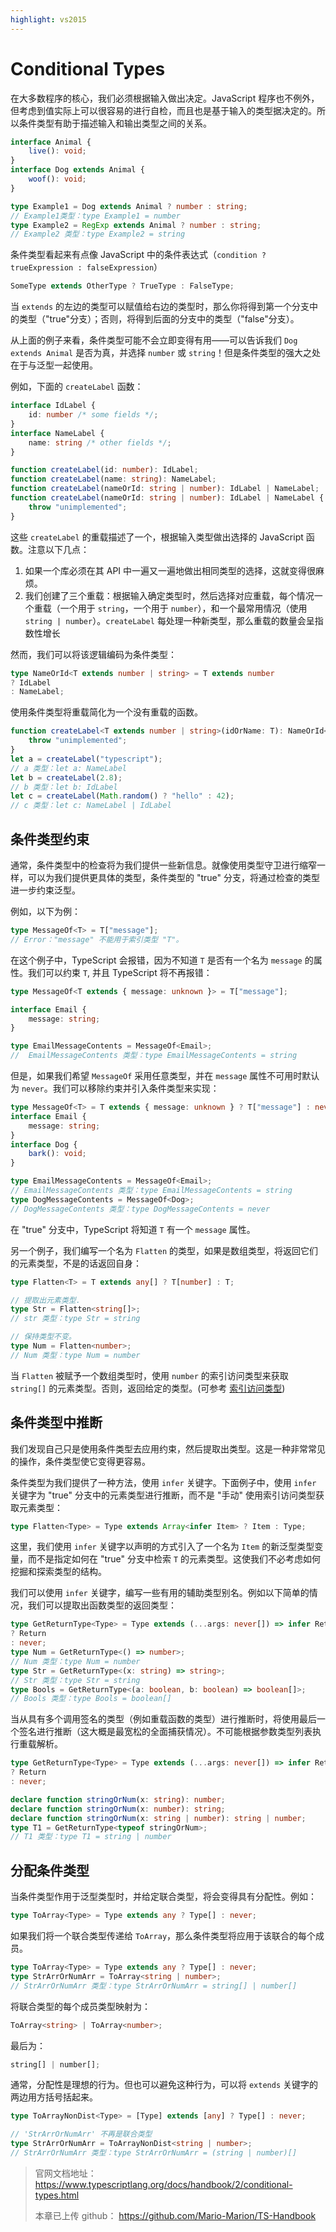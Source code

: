 ```yaml
---
highlight: vs2015
---
```

# Conditional Types

在大多数程序的核心，我们必须根据输入做出决定。JavaScript 程序也不例外，但考虑到值实际上可以很容易的进行自检，而且也是基于输入的类型据决定的。所以条件类型有助于描述输入和输出类型之间的关系。

```ts
interface Animal {
    live(): void;
}
interface Dog extends Animal {
    woof(): void;
}

type Example1 = Dog extends Animal ? number : string;
// Example1类型：type Example1 = number
type Example2 = RegExp extends Animal ? number : string;
// Example2 类型：type Example2 = string
```
条件类型看起来有点像 JavaScript 中的条件表达式（`condition ? trueExpression : falseExpression`）
```ts
SomeType extends OtherType ? TrueType : FalseType;
```
当 `extends` 的左边的类型可以赋值给右边的类型时，那么你将得到第一个分支中的类型（"true"分支）；否则，将得到后面的分支中的类型（"false"分支）。

从上面的例子来看，条件类型可能不会立即变得有用——可以告诉我们 `Dog extends Animal` 是否为真，并选择 `number` 或 `string`！但是条件类型的强大之处在于与泛型一起使用。

例如，下面的 `createLabel` 函数：
```ts
interface IdLabel {
    id: number /* some fields */;
}
interface NameLabel {
    name: string /* other fields */;
}

function createLabel(id: number): IdLabel;
function createLabel(name: string): NameLabel;
function createLabel(nameOrId: string | number): IdLabel | NameLabel;
function createLabel(nameOrId: string | number): IdLabel | NameLabel {
    throw "unimplemented";
}
```
这些 `createLabel` 的重载描述了一个，根据输入类型做出选择的 JavaScript 函数。注意以下几点：
1. 如果一个库必须在其 API 中一遍又一遍地做出相同类型的选择，这就变得很麻烦。
2. 我们创建了三个重载：根据输入确定类型时，然后选择对应重载，每个情况一个重载（一个用于 `string`，一个用于 `number`），和一个最常用情况（使用 `string | number`）。`createLabel` 每处理一种新类型，那么重载的数量会呈指数性增长

然而，我们可以将该逻辑编码为条件类型：
```ts
type NameOrId<T extends number | string> = T extends number
? IdLabel
: NameLabel;
```
使用条件类型将重载简化为一个没有重载的函数。
```ts
function createLabel<T extends number | string>(idOrName: T): NameOrId<T> {
    throw "unimplemented";
}
let a = createLabel("typescript");
// a 类型：let a: NameLabel
let b = createLabel(2.8);
// b 类型：let b: IdLabel
let c = createLabel(Math.random() ? "hello" : 42);
// c 类型：let c: NameLabel | IdLabel
```
## 条件类型约束
通常，条件类型中的检查将为我们提供一些新信息。就像使用类型守卫进行缩窄一样，可以为我们提供更具体的类型，条件类型的 "true" 分支，将通过检查的类型进一步约束泛型。

例如，以下为例：
```ts
type MessageOf<T> = T["message"];
// Error："message" 不能用于索引类型 "T"。
```
在这个例子中，TypeScript 会报错，因为不知道 `T` 是否有一个名为 `message` 的属性。我们可以约束 `T`, 并且 TypeScript 将不再报错：
```ts
type MessageOf<T extends { message: unknown }> = T["message"];

interface Email {
    message: string;
}

type EmailMessageContents = MessageOf<Email>;
//  EmailMessageContents 类型：type EmailMessageContents = string
```
但是，如果我们希望 `MessageOf` 采用任意类型，并在 `message` 属性不可用时默认为 `never`。我们可以移除约束并引入条件类型来实现：
```ts
type MessageOf<T> = T extends { message: unknown } ? T["message"] : never;
interface Email {
    message: string;
}
interface Dog {
    bark(): void;
}

type EmailMessageContents = MessageOf<Email>;
// EmailMessageContents 类型：type EmailMessageContents = string
type DogMessageContents = MessageOf<Dog>;
// DogMessageContents 类型：type DogMessageContents = never
```
在 "true" 分支中，TypeScript 将知道 `T` 有一个 `message` 属性。

另一个例子，我们编写一个名为 `Flatten` 的类型，如果是数组类型，将返回它们的元素类型，不是的话返回自身：
```ts
type Flatten<T> = T extends any[] ? T[number] : T;

// 提取出元素类型.
type Str = Flatten<string[]>;
// str 类型：type Str = string

// 保持类型不变。
type Num = Flatten<number>;
// Num 类型：type Num = number
```
当 `Flatten` 被赋予一个数组类型时，使用 `number` 的索引访问类型来获取 `string[]` 的元素类型。否则，返回给定的类型。(可参考 [索引访问类型](https://juejin.cn/post/7213934749093445691))

## 条件类型中推断
我们发现自己只是使用条件类型去应用约束，然后提取出类型。这是一种非常常见的操作，条件类型使它变得更容易。

条件类型为我们提供了一种方法，使用 `infer` 关键字。下面例子中，使用 `infer` 关键字为 "true" 分支中的元素类型进行推断，而不是 "手动" 使用索引访问类型获取元素类型：
```ts
type Flatten<Type> = Type extends Array<infer Item> ? Item : Type;
```
这里，我们使用 `infer` 关键字以声明的方式引入了一个名为 `Item` 的新泛型类型变量，而不是指定如何在 "true" 分支中检索 `T` 的元素类型。这使我们不必考虑如何挖掘和探索类型的结构。

我们可以使用 `infer` 关键字，编写一些有用的辅助类型别名。例如以下简单的情况，我们可以提取出函数类型的返回类型：
```ts
type GetReturnType<Type> = Type extends (...args: never[]) => infer Return
? Return
: never;
type Num = GetReturnType<() => number>;
// Num 类型：type Num = number
type Str = GetReturnType<(x: string) => string>;
// Str 类型：type Str = string
type Bools = GetReturnType<(a: boolean, b: boolean) => boolean[]>;
// Bools 类型：type Bools = boolean[]
```
当从具有多个调用签名的类型（例如重载函数的类型）进行推断时，将使用最后一个签名进行推断（这大概是最宽松的全面捕获情况）。不可能根据参数类型列表执行重载解析。
```ts
type GetReturnType<Type> = Type extends (...args: never[]) => infer Return
? Return
: never;

declare function stringOrNum(x: string): number;
declare function stringOrNum(x: number): string;
declare function stringOrNum(x: string | number): string | number;
type T1 = GetReturnType<typeof stringOrNum>;
// T1 类型：type T1 = string | number
```

## 分配条件类型
当条件类型作用于泛型类型时，并给定联合类型，将会变得具有分配性。例如：
```ts
type ToArray<Type> = Type extends any ? Type[] : never;
```
如果我们将一个联合类型传递给 `ToArray`，那么条件类型将应用于该联合的每个成员。
```ts
type ToArray<Type> = Type extends any ? Type[] : never;
type StrArrOrNumArr = ToArray<string | number>;
// StrArrOrNumArr 类型：type StrArrOrNumArr = string[] | number[]
```
将联合类型的每个成员类型映射为：
```ts
ToArray<string> | ToArray<number>;
```
最后为：
```ts
string[] | number[];
```
通常，分配性是理想的行为。但也可以避免这种行为，可以将 `extends` 关键字的两边用方括号括起来。
```ts
type ToArrayNonDist<Type> = [Type] extends [any] ? Type[] : never;

// 'StrArrOrNumArr' 不再是联合类型
type StrArrOrNumArr = ToArrayNonDist<string | number>;
// StrArrOrNumArr 类型：type StrArrOrNumArr = (string | number)[]
```




> 官网文档地址： <https://www.typescriptlang.org/docs/handbook/2/conditional-types.html>
>
> 本章已上传 github： <https://github.com/Mario-Marion/TS-Handbook>

